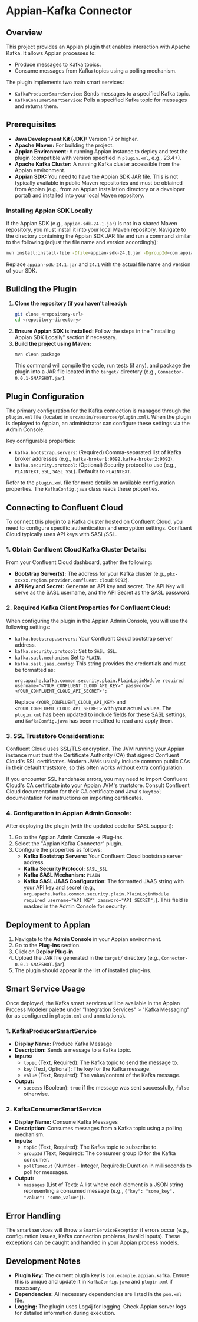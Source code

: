 # Appian-Kafka Connector

## Overview

This project provides an Appian plugin that enables interaction with Apache Kafka. It allows Appian processes to:
- Produce messages to Kafka topics.
- Consume messages from Kafka topics using a polling mechanism.

The plugin implements two main smart services:
- `KafkaProducerSmartService`: Sends messages to a specified Kafka topic.
- `KafkaConsumerSmartService`: Polls a specified Kafka topic for messages and returns them.

## Prerequisites

- **Java Development Kit (JDK):** Version 17 or higher.
- **Apache Maven:** For building the project.
- **Appian Environment:** A running Appian instance to deploy and test the plugin (compatible with version specified in `plugin.xml`, e.g., 23.4+).
- **Apache Kafka Cluster:** A running Kafka cluster accessible from the Appian environment.
- **Appian SDK:** You need to have the Appian SDK JAR file. This is not typically available in public Maven repositories and must be obtained from Appian (e.g., from an Appian installation directory or a developer portal) and installed into your local Maven repository.

### Installing Appian SDK Locally

If the Appian SDK (e.g., `appian-sdk-24.1.jar`) is not in a shared Maven repository, you must install it into your local Maven repository. 
Navigate to the directory containing the Appian SDK JAR file and run a command similar to the following (adjust the file name and version accordingly):

```bash
mvn install:install-file -Dfile=appian-sdk-24.1.jar -DgroupId=com.appian -DartifactId=appian-sdk -Dversion=24.1 -Dpackaging=jar
```

Replace `appian-sdk-24.1.jar` and `24.1` with the actual file name and version of your SDK.

## Building the Plugin

1.  **Clone the repository (if you haven't already):**
    ```bash
    git clone <repository-url>
    cd <repository-directory>
    ```
2.  **Ensure Appian SDK is installed:** Follow the steps in the "Installing Appian SDK Locally" section if necessary.
3.  **Build the project using Maven:**
    ```bash
    mvn clean package
    ```
    This command will compile the code, run tests (if any), and package the plugin into a JAR file located in the `target/` directory (e.g., `Connector-0.0.1-SNAPSHOT.jar`).

## Plugin Configuration

The primary configuration for the Kafka connection is managed through the `plugin.xml` file (located in `src/main/resources/plugin.xml`). When the plugin is deployed to Appian, an administrator can configure these settings via the Admin Console.

Key configurable properties:
-   `kafka.bootstrap.servers`: (Required) Comma-separated list of Kafka broker addresses (e.g., `kafka-broker1:9092,kafka-broker2:9092`).
-   `kafka.security.protocol`: (Optional) Security protocol to use (e.g., `PLAINTEXT`, `SSL`, `SASL_SSL`). Defaults to `PLAINTEXT`.

Refer to the `plugin.xml` file for more details on available configuration properties. The `KafkaConfig.java` class reads these properties.

## Connecting to Confluent Cloud

To connect this plugin to a Kafka cluster hosted on Confluent Cloud, you need to configure specific authentication and encryption settings. Confluent Cloud typically uses API keys with SASL/SSL.

### 1. Obtain Confluent Cloud Kafka Cluster Details:

From your Confluent Cloud dashboard, gather the following:

*   **Bootstrap Server(s):** The address for your Kafka cluster (e.g., `pkc-xxxxx.region.provider.confluent.cloud:9092`).
*   **API Key and Secret:** Generate an API key and secret. The API Key will serve as the SASL username, and the API Secret as the SASL password.

### 2. Required Kafka Client Properties for Confluent Cloud:

When configuring the plugin in the Appian Admin Console, you will use the following settings:

*   `kafka.bootstrap.servers`: Your Confluent Cloud bootstrap server address.
*   `kafka.security.protocol`: Set to `SASL_SSL`.
*   `kafka.sasl.mechanism`: Set to `PLAIN`.
*   `kafka.sasl.jaas.config`: This string provides the credentials and must be formatted as:
    ```
    org.apache.kafka.common.security.plain.PlainLoginModule required username="<YOUR_CONFLUENT_CLOUD_API_KEY>" password="<YOUR_CONFLUENT_CLOUD_API_SECRET>";
    ```
    Replace `<YOUR_CONFLUENT_CLOUD_API_KEY>` and `<YOUR_CONFLUENT_CLOUD_API_SECRET>` with your actual values. The `plugin.xml` has been updated to include fields for these SASL settings, and `KafkaConfig.java` has been modified to read and apply them.

### 3. SSL Truststore Considerations:

Confluent Cloud uses SSL/TLS encryption. The JVM running your Appian instance must trust the Certificate Authority (CA) that signed Confluent Cloud's SSL certificates. Modern JVMs usually include common public CAs in their default truststore, so this often works without extra configuration.

If you encounter SSL handshake errors, you may need to import Confluent Cloud's CA certificate into your Appian JVM's truststore. Consult Confluent Cloud documentation for their CA certificate and Java's `keytool` documentation for instructions on importing certificates.

### 4. Configuration in Appian Admin Console:

After deploying the plugin (with the updated code for SASL support):

1.  Go to the Appian Admin Console -> Plug-ins.
2.  Select the "Appian Kafka Connector" plugin.
3.  Configure the properties as follows:
    *   **Kafka Bootstrap Servers:** Your Confluent Cloud bootstrap server address.
    *   **Kafka Security Protocol:** `SASL_SSL`
    *   **Kafka SASL Mechanism:** `PLAIN`
    *   **Kafka SASL JAAS Configuration:** The formatted JAAS string with your API key and secret (e.g., `org.apache.kafka.common.security.plain.PlainLoginModule required username="API_KEY" password="API_SECRET";`). This field is masked in the Admin Console for security.

## Deployment to Appian

1.  Navigate to the **Admin Console** in your Appian environment.
2.  Go to the **Plug-ins** section.
3.  Click on **Deploy Plug-in**.
4.  Upload the JAR file generated in the `target/` directory (e.g., `Connector-0.0.1-SNAPSHOT.jar`).
5.  The plugin should appear in the list of installed plug-ins.

## Smart Service Usage

Once deployed, the Kafka smart services will be available in the Appian Process Modeler palette under "Integration Services" > "Kafka Messaging" (or as configured in `plugin.xml` and annotations).

### 1. KafkaProducerSmartService

-   **Display Name:** Produce Kafka Message
-   **Description:** Sends a message to a Kafka topic.
-   **Inputs:**
    -   `topic` (Text, Required): The Kafka topic to send the message to.
    -   `key` (Text, Optional): The key for the Kafka message.
    -   `value` (Text, Required): The value/content of the Kafka message.
-   **Output:**
    -   `success` (Boolean): `true` if the message was sent successfully, `false` otherwise.

### 2. KafkaConsumerSmartService

-   **Display Name:** Consume Kafka Messages
-   **Description:** Consumes messages from a Kafka topic using a polling mechanism.
-   **Inputs:**
    -   `topic` (Text, Required): The Kafka topic to subscribe to.
    -   `groupId` (Text, Required): The consumer group ID for the Kafka consumer.
    -   `pollTimeout` (Number - Integer, Required): Duration in milliseconds to poll for messages.
-   **Output:**
    -   `messages` (List of Text): A list where each element is a JSON string representing a consumed message (e.g., `{"key": "some_key", "value": "some_value"}`).

## Error Handling

The smart services will throw a `SmartServiceException` if errors occur (e.g., configuration issues, Kafka connection problems, invalid inputs). These exceptions can be caught and handled in your Appian process models.

## Development Notes

-   **Plugin Key:** The current plugin key is `com.example.appian.kafka`. Ensure this is unique and update it in `KafkaConfig.java` and `plugin.xml` if necessary.
-   **Dependencies:** All necessary dependencies are listed in the `pom.xml` file.
-   **Logging:** The plugin uses Log4j for logging. Check Appian server logs for detailed information during execution. 